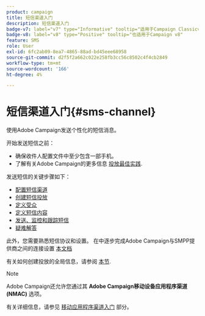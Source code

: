 ```yaml
---
product: campaign
title: 短信渠道入门
description: 短信渠道入门
badge-v7: label="v7" type="Informative" tooltip="适用于Campaign Classicv7"
badge-v8: label="v8" type="Positive" tooltip="也适用于Campaign v8"
feature: SMS
role: User
exl-id: 6fc2ab09-8ea7-4865-88ad-bd45eee68958
source-git-commit: d2f5f2a662c022e258fb3cc56c8502c4f4cb2849
workflow-type: tm+mt
source-wordcount: '166'
ht-degree: 4%

---
```


# 短信渠道入门{#sms-channel}

使用Adobe Campaign发送个性化的短信消息。

开始发送短信之前：

* 确保收件人配置文件中至少包含一部手机。
* 了解有关Adobe Campaign的更多信息 [投放最佳实践](delivery-best-practices.md).

发送短信的关键步骤如下：

* [配置短信渠道](sms-set-up.md)
* [创建短信投放](sms-create.md)
* [定义受众](sms-create.md#selecting-the-target-population)
* [定义短信内容](sms-create.md#defining-the-sms-content)
* [发送、监控和跟踪短信](sms-send.md)
* [疑难解答](troubleshooting-sms.md)

此外，您需要熟悉短信协议和设置。 在中逐步完成Adobe Campaign与SMPP提供商之间的连接设置 [本文档](sms-protocol.md)

有关如何创建投放的全局信息，请参阅 [本节](steps-about-delivery-creation-steps.md).

>[!NOTE]
>
>Adobe Campaign还允许您通过其 **Adobe Campaign移动设备应用程序渠道(NMAC)** 选项。
> 
>有关详细信息，请参见 [移动应用程序渠道入门](about-mobile-app-channel.md) 部分。
